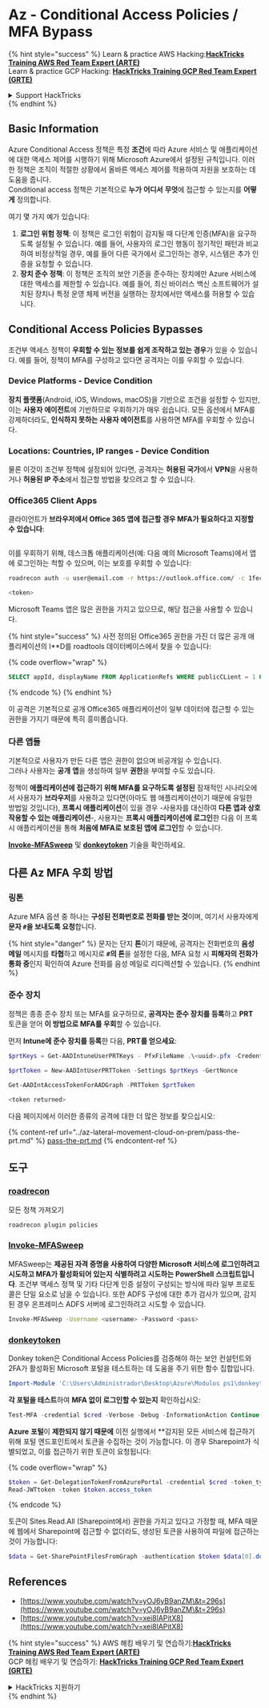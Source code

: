 # Az - Conditional Access Policies / MFA Bypass

{% hint style="success" %}
Learn & practice AWS Hacking:<img src="../../../.gitbook/assets/image (1).png" alt="" data-size="line">[**HackTricks Training AWS Red Team Expert (ARTE)**](https://training.hacktricks.xyz/courses/arte)<img src="../../../.gitbook/assets/image (1).png" alt="" data-size="line">\
Learn & practice GCP Hacking: <img src="../../../.gitbook/assets/image (2).png" alt="" data-size="line">[**HackTricks Training GCP Red Team Expert (GRTE)**<img src="../../../.gitbook/assets/image (2).png" alt="" data-size="line">](https://training.hacktricks.xyz/courses/grte)

<details>

<summary>Support HackTricks</summary>

* Check the [**subscription plans**](https://github.com/sponsors/carlospolop)!
* **Join the** 💬 [**Discord group**](https://discord.gg/hRep4RUj7f) or the [**telegram group**](https://t.me/peass) or **follow** us on **Twitter** 🐦 [**@hacktricks\_live**](https://twitter.com/hacktricks\_live)**.**
* **Share hacking tricks by submitting PRs to the** [**HackTricks**](https://github.com/carlospolop/hacktricks) and [**HackTricks Cloud**](https://github.com/carlospolop/hacktricks-cloud) github repos.

</details>
{% endhint %}

## Basic Information

Azure Conditional Access 정책은 특정 **조건**에 따라 Azure 서비스 및 애플리케이션에 대한 액세스 제어를 시행하기 위해 Microsoft Azure에서 설정된 규칙입니다. 이러한 정책은 조직이 적절한 상황에서 올바른 액세스 제어를 적용하여 자원을 보호하는 데 도움을 줍니다.\
Conditional access 정책은 기본적으로 **누가** **어디서** **무엇**에 접근할 수 있는지를 **어떻게** 정의합니다.

여기 몇 가지 예가 있습니다:

1. **로그인 위험 정책**: 이 정책은 로그인 위험이 감지될 때 다단계 인증(MFA)을 요구하도록 설정될 수 있습니다. 예를 들어, 사용자의 로그인 행동이 정기적인 패턴과 비교하여 비정상적일 경우, 예를 들어 다른 국가에서 로그인하는 경우, 시스템은 추가 인증을 요청할 수 있습니다.
2. **장치 준수 정책**: 이 정책은 조직의 보안 기준을 준수하는 장치에만 Azure 서비스에 대한 액세스를 제한할 수 있습니다. 예를 들어, 최신 바이러스 백신 소프트웨어가 설치된 장치나 특정 운영 체제 버전을 실행하는 장치에서만 액세스를 허용할 수 있습니다.

## Conditional Access Policies Bypasses

조건부 액세스 정책이 **우회할 수 있는 정보를 쉽게 조작하고 있는 경우**가 있을 수 있습니다. 예를 들어, 정책이 MFA를 구성하고 있다면 공격자는 이를 우회할 수 있습니다.

### Device Platforms - Device Condition

**장치 플랫폼**(Android, iOS, Windows, macOS)을 기반으로 조건을 설정할 수 있지만, 이는 **사용자 에이전트**에 기반하므로 우회하기가 매우 쉽습니다. 모든 옵션에서 MFA를 강제하더라도, **인식하지 못하는 사용자 에이전트**를 사용하면 MFA를 우회할 수 있습니다.

### Locations: Countries, IP ranges - Device Condition

물론 이것이 조건부 정책에 설정되어 있다면, 공격자는 **허용된 국가**에서 **VPN**을 사용하거나 **허용된 IP 주소**에서 접근할 방법을 찾으려고 할 수 있습니다.

### Office365 Client Apps

클라이언트가 **브라우저에서 Office 365 앱에 접근할 경우 MFA가 필요하다고 지정할 수 있습니다**:

<figure><img src="../../../.gitbook/assets/image (318).png" alt=""><figcaption></figcaption></figure>

이를 우회하기 위해, 데스크톱 애플리케이션(예: 다음 예의 Microsoft Teams)에서 앱에 로그인하는 척할 수 있으며, 이는 보호를 우회할 수 있습니다:
```bash
roadrecon auth -u user@email.com -r https://outlook.office.com/ -c 1fec8e78-bce4-4aaf-ab1b-5451cc387264 --tokrns-stdout

<token>
```
Microsoft Teams 앱은 많은 권한을 가지고 있으므로, 해당 접근을 사용할 수 있습니다.

{% hint style="success" %}
사전 정의된 Office365 권한을 가진 더 많은 공개 애플리케이션의 I**D를 roadtools 데이터베이스에서 찾을 수 있습니다: 

{% code overflow="wrap" %}
```sql
SELECT appId, displayName FROM ApplicationRefs WHERE publicCLient = 1 ORDER BY displayName ASC
```
{% endcode %}
{% endhint %}

이 공격은 기본적으로 공개 Office365 애플리케이션이 일부 데이터에 접근할 수 있는 권한을 가지기 때문에 특히 흥미롭습니다.

### 다른 앱들

기본적으로 사용자가 만든 다른 앱은 권한이 없으며 비공개일 수 있습니다.\
그러나 사용자는 **공개** **앱**을 생성하여 일부 **권한**을 부여할 수도 있습니다.

정책이 **애플리케이션에 접근하기 위해 MFA를 요구하도록 설정된** 잠재적인 시나리오에서 사용자가 **브라우저**를 사용하고 있다면(아마도 웹 애플리케이션이기 때문에 유일한 방법일 것입니다), **프록시 애플리케이션**이 있을 경우 -사용자를 대신하여 **다른 앱과 상호작용할 수 있는 애플리케이션**-, 사용자는 **프록시 애플리케이션에 로그인**한 다음 이 프록시 애플리케이션을 통해 **처음에 MFA로 보호된 앱에 로그인**할 수 있습니다.

[**Invoke-MFASweep**](az-conditional-access-policies-mfa-bypass.md#invoke-mfasweep) 및 [**donkeytoken**](az-conditional-access-policies-mfa-bypass.md#donkeytoken) 기술을 확인하세요.

## 다른 Az MFA 우회 방법

### 링톤

Azure MFA 옵션 중 하나는 **구성된 전화번호로 전화를 받는 것**이며, 여기서 사용자에게 **문자 `#`을 보내도록 요청**합니다.

{% hint style="danger" %}
문자는 단지 **톤**이기 때문에, 공격자는 전화번호의 **음성 메일** 메시지를 **타협**하고 메시지로 **`#`의 톤**을 설정한 다음, MFA 요청 시 **피해자의 전화가 통화 중**인지 확인하여 Azure 전화를 음성 메일로 리디렉션할 수 있습니다.
{% endhint %}

### 준수 장치

정책은 종종 준수 장치 또는 MFA를 요구하므로, **공격자는 준수 장치를 등록**하고 **PRT** 토큰을 얻어 **이 방법으로 MFA를 우회**할 수 있습니다.

먼저 **Intune에 준수 장치를 등록**한 다음, **PRT를 얻으세요**:
```powershell
$prtKeys = Get-AADIntuneUserPRTKeys - PfxFileName .\<uuid>.pfx -Credentials $credentials

$prtToken = New-AADIntUserPRTToken -Settings $prtKeys -GertNonce

Get-AADIntAccessTokenForAADGraph -PRTToken $prtToken

<token returned>
```
다음 페이지에서 이러한 종류의 공격에 대한 더 많은 정보를 찾으십시오:

{% content-ref url="../az-lateral-movement-cloud-on-prem/pass-the-prt.md" %}
[pass-the-prt.md](../az-lateral-movement-cloud-on-prem/pass-the-prt.md)
{% endcontent-ref %}

## 도구

### [roadrecon](https://github.com/dirkjanm/ROADtools)

모든 정책 가져오기
```bash
roadrecon plugin policies
```
### [Invoke-MFASweep](https://github.com/dafthack/MFASweep)

MFASweep는 **제공된 자격 증명을 사용하여 다양한 Microsoft 서비스에 로그인하려고 시도하고 MFA가 활성화되어 있는지 식별하려고 시도하는 PowerShell 스크립트입니다**. 조건부 액세스 정책 및 기타 다단계 인증 설정이 구성되는 방식에 따라 일부 프로토콜은 단일 요소로 남을 수 있습니다. 또한 ADFS 구성에 대한 추가 검사가 있으며, 감지된 경우 온프레미스 ADFS 서버에 로그인하려고 시도할 수 있습니다.
```bash
Invoke-MFASweep -Username <username> -Password <pass>
```
### [donkeytoken](https://github.com/silverhack/donkeytoken)

Donkey token은 Conditional Access Policies를 검증해야 하는 보안 컨설턴트와 2FA가 활성화된 Microsoft 포털을 테스트하는 데 도움을 주기 위한 함수 집합입니다.
```powershell
Import-Module 'C:\Users\Administrador\Desktop\Azure\Modulos ps1\donkeytoken' -Force
```
**각 포털을 테스트**하여 **MFA 없이 로그인할 수 있는지** 확인하십시오:
```powershell
Test-MFA -credential $cred -Verbose -Debug -InformationAction Continue
```
**Azure** **포털**이 **제한되지 않기 때문에** 이전 실행에서 **감지된 모든 서비스에 접근하기 위해 포털 엔드포인트에서 토큰을 수집하는 것이 가능합니다. 이 경우 Sharepoint가 식별되었고, 이를 접근하기 위한 토큰이 요청됩니다: 

{% code overflow="wrap" %}
```powershell
$token = Get-DelegationTokenFromAzurePortal -credential $cred -token_type microsoft.graph -extension_type Microsoft_Intune
Read-JWTtoken -token $token.access_token
```
{% endcode %}

토큰이 Sites.Read.All (Sharepoint에서) 권한을 가지고 있다고 가정할 때, MFA 때문에 웹에서 Sharepoint에 접근할 수 없더라도, 생성된 토큰을 사용하여 파일에 접근하는 것이 가능합니다:
```powershell
$data = Get-SharePointFilesFromGraph -authentication $token $data[0].downloadUrl
```
## References

* [https://www.youtube.com/watch?v=yOJ6yB9anZM\&t=296s](https://www.youtube.com/watch?v=yOJ6yB9anZM\&t=296s)
* [https://www.youtube.com/watch?v=xei8lAPitX8](https://www.youtube.com/watch?v=xei8lAPitX8)

{% hint style="success" %}
AWS 해킹 배우기 및 연습하기:<img src="../../../.gitbook/assets/image (1).png" alt="" data-size="line">[**HackTricks Training AWS Red Team Expert (ARTE)**](https://training.hacktricks.xyz/courses/arte)<img src="../../../.gitbook/assets/image (1).png" alt="" data-size="line">\
GCP 해킹 배우기 및 연습하기: <img src="../../../.gitbook/assets/image (2).png" alt="" data-size="line">[**HackTricks Training GCP Red Team Expert (GRTE)**<img src="../../../.gitbook/assets/image (2).png" alt="" data-size="line">](https://training.hacktricks.xyz/courses/grte)

<details>

<summary>HackTricks 지원하기</summary>

* [**구독 계획**](https://github.com/sponsors/carlospolop) 확인하기!
* **💬 [**Discord 그룹**](https://discord.gg/hRep4RUj7f) 또는 [**텔레그램 그룹**](https://t.me/peass)에 참여하거나 **Twitter** 🐦 [**@hacktricks\_live**](https://twitter.com/hacktricks\_live)**를 팔로우하세요.**
* **[**HackTricks**](https://github.com/carlospolop/hacktricks) 및 [**HackTricks Cloud**](https://github.com/carlospolop/hacktricks-cloud) 깃허브 리포지토리에 PR을 제출하여 해킹 팁을 공유하세요.**

</details>
{% endhint %}
